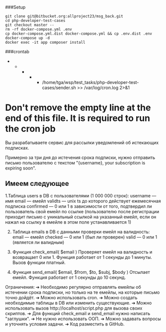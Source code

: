 ###Setup
```
git clone git@bitbucket.org:allproject23/msg_back.git
cd php-developer-test-cases
git checkout master --
rm -rf docker-compose.yml .env
cp docker-compose.yml.dist docker-compose.yml && cp .env.dist .env 
docker-compose up -d
docker exec -it app composer install
```
###crontab
* * * * * /home/tga/wsp/test_tasks/php-developer-test-cases/sender.sh >> /var/log/cron.log 2>&1
# Don't remove the empty line at the end of this file. It is required to run the cron job

Вы разрабатываете сервис для рассылки уведомлений об истекающих подписках. 

Примерно за три дня до истечения срока подписки, нужно отправить письмо пользователю с текстом "{username}, your subscription is expiring soon". 

Имеем следующее 
----

1.Таблица users в DB с пользователями (1 000 000 строк): 
username — имя 
email — емейл 
validts — unix ts до которого действует ежемесячная подписка 
confirmed — 0 или 1 в зависимости от того, подтвердил ли пользователь свой емейл по ссылке
(пользователю после регистрации приходит письмо с уникальный ссылкой на указанный емейл, если он нажал на ссылку в емейле в этом поле устанавливается 1) 

2. Таблица emails в DB с данными проверки емейл на валидность: 
email — емейл 
checked — 0 или 1 (был ли проверен) 
valid — 0 или 1 (является ли валидным) 

3. Функция check_email( $email ) 
Проверяет емейл на валидность и возвращает 0 или 1. Функция работает от 1 секунды до 1 минуты. Вызов функции платный. 

4. Функция send_email( $email, $from, $to, $subj, $body ) 
Отсылает емейл. Функция работает от 1 секунды до 10 секунд. 

Ограничения:
➔ Необходимо регулярно отправлять емейлы об истечении срока подписки, но только на те емейлы, на которые письмо точно дойдёт. 
➔ Можно использовать cron. 
➔ Можно создать необходимые таблицы в DB или изменить существующие. 
➔ Можно использовать вызов http://localhost/script.php для вызова своих скриптов. 
➔ Для функций check_email и send_email нужно написать "заглушки".
➔ Не нужно использовать ООП. 
➔ Можно задавать вопросы и уточнять условия задачи. 
➔ Код разместить в GitHub.
